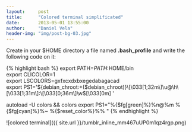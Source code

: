 ```yaml
---
layout:     post
title:      "Colored terminal simplificated"
date:       2013-05-01 13:55:00
author:     "Daniel Vela"
header-img: "img/post-bg-03.jpg"
---
```


Create in your $HOME directory a file named **.bash_profile** and write the following code on it:

{% highlight bash %}
export PATH=$PATH:$HOME/bin   
export CLICOLOR=1   
export LSCOLORS=gxfxcxdxbxegedabagacad   
export PS1='${debian_chroot:+($debian_chroot)}\[\033[1;32m\]\u@\h\[\033[1;31m\]:\[\033[0;36m\]\w$\[\033[0m\] '  

autoload -U colors && colors
export PS1="%{$fg[green]%}%n@%m %{$fg[cyan]%}%~ %{$reset_color%}%% "
{% endhighlight %}


![colored terminal]({{ site.url }}/tumblr_inline_mm467uUP0m1qz4rgp.png)
